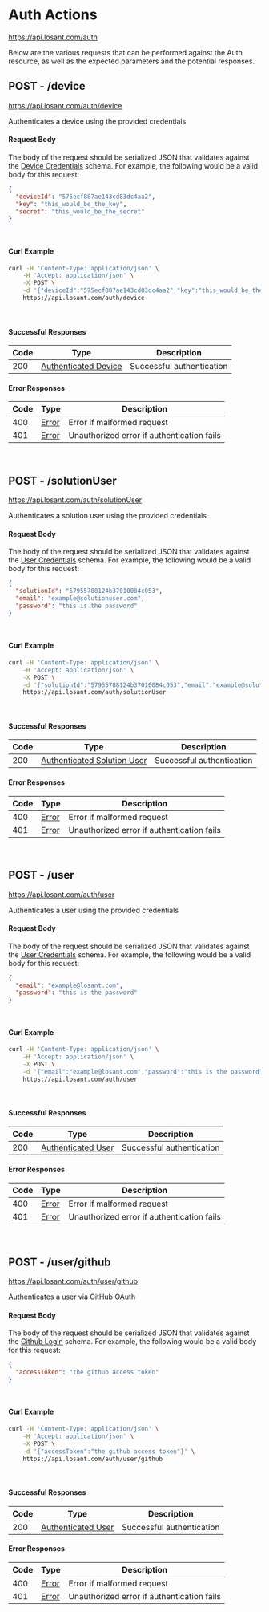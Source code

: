 # Auth Actions

https://api.losant.com/auth

Below are the various requests that can be performed against the
Auth resource, as well as the expected
parameters and the potential responses.

## POST - /device

https://api.losant.com/auth/device

Authenticates a device using the provided credentials

#### Request Body

The body of the request should be serialized JSON that validates against
the [Device Credentials](schemas.md#device-credentials) schema.  For example, the following would be a
valid body for this request:

```json
{
  "deviceId": "575ecf887ae143cd83dc4aa2",
  "key": "this_would_be_the_key",
  "secret": "this_would_be_the_secret"
}
```
<small><br/></small>

#### Curl Example

```bash
curl -H 'Content-Type: application/json' \
    -H 'Accept: application/json' \
    -X POST \
    -d '{"deviceId":"575ecf887ae143cd83dc4aa2","key":"this_would_be_the_key","secret":"this_would_be_the_secret"}' \
    https://api.losant.com/auth/device
```
<br/>

#### Successful Responses

| Code | Type | Description |
| ---- | ---- | ----------- |
| 200 | [Authenticated Device](schemas.md#authenticated-device) | Successful authentication |

#### Error Responses

| Code | Type | Description |
| ---- | ---- | ----------- |
| 400 | [Error](schemas.md#error) | Error if malformed request |
| 401 | [Error](schemas.md#error) | Unauthorized error if authentication fails |

<br/>

## POST - /solutionUser

https://api.losant.com/auth/solutionUser

Authenticates a solution user using the provided credentials

#### Request Body

The body of the request should be serialized JSON that validates against
the [User Credentials](schemas.md#user-credentials) schema.  For example, the following would be a
valid body for this request:

```json
{
  "solutionId": "57955788124b37010084c053",
  "email": "example@solutionuser.com",
  "password": "this is the password"
}
```
<small><br/></small>

#### Curl Example

```bash
curl -H 'Content-Type: application/json' \
    -H 'Accept: application/json' \
    -X POST \
    -d '{"solutionId":"57955788124b37010084c053","email":"example@solutionuser.com","password":"this is the password"}' \
    https://api.losant.com/auth/solutionUser
```
<br/>

#### Successful Responses

| Code | Type | Description |
| ---- | ---- | ----------- |
| 200 | [Authenticated Solution User](schemas.md#authenticated-solution-user) | Successful authentication |

#### Error Responses

| Code | Type | Description |
| ---- | ---- | ----------- |
| 400 | [Error](schemas.md#error) | Error if malformed request |
| 401 | [Error](schemas.md#error) | Unauthorized error if authentication fails |

<br/>

## POST - /user

https://api.losant.com/auth/user

Authenticates a user using the provided credentials

#### Request Body

The body of the request should be serialized JSON that validates against
the [User Credentials](schemas.md#user-credentials) schema.  For example, the following would be a
valid body for this request:

```json
{
  "email": "example@losant.com",
  "password": "this is the password"
}
```
<small><br/></small>

#### Curl Example

```bash
curl -H 'Content-Type: application/json' \
    -H 'Accept: application/json' \
    -X POST \
    -d '{"email":"example@losant.com","password":"this is the password"}' \
    https://api.losant.com/auth/user
```
<br/>

#### Successful Responses

| Code | Type | Description |
| ---- | ---- | ----------- |
| 200 | [Authenticated User](schemas.md#authenticated-user) | Successful authentication |

#### Error Responses

| Code | Type | Description |
| ---- | ---- | ----------- |
| 400 | [Error](schemas.md#error) | Error if malformed request |
| 401 | [Error](schemas.md#error) | Unauthorized error if authentication fails |

<br/>

## POST - /user/github

https://api.losant.com/auth/user/github

Authenticates a user via GitHub OAuth

#### Request Body

The body of the request should be serialized JSON that validates against
the [Github Login](schemas.md#github-login) schema.  For example, the following would be a
valid body for this request:

```json
{
  "accessToken": "the github access token"
}
```
<small><br/></small>

#### Curl Example

```bash
curl -H 'Content-Type: application/json' \
    -H 'Accept: application/json' \
    -X POST \
    -d '{"accessToken":"the github access token"}' \
    https://api.losant.com/auth/user/github
```
<br/>

#### Successful Responses

| Code | Type | Description |
| ---- | ---- | ----------- |
| 200 | [Authenticated User](schemas.md#authenticated-user) | Successful authentication |

#### Error Responses

| Code | Type | Description |
| ---- | ---- | ----------- |
| 400 | [Error](schemas.md#error) | Error if malformed request |
| 401 | [Error](schemas.md#error) | Unauthorized error if authentication fails |

<br/>


